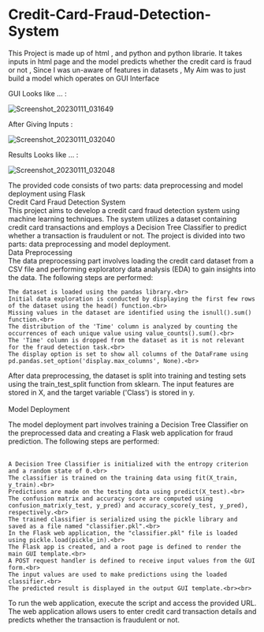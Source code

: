 # Credit-Card-Fraud-Detection-System
This Project is made up of html , and python and python librarie. It takes inputs in html page and the model predicts whether the credit card is fraud or not , Since I was un-aware of features in datasets , My Aim was to just build a model which operates on GUI Interface

GUI Looks like ... : 

![Screenshot_20230111_031649](https://user-images.githubusercontent.com/99462259/211774648-38580d0d-6ec7-4818-abc7-e033bfef0528.png)

After Giving Inputs : 

![Screenshot_20230111_032040](https://user-images.githubusercontent.com/99462259/211775026-69bd8bfd-c10a-4f86-a5e0-6f658bfe657d.png)
 
Results Looks like ... :  

![Screenshot_20230111_032048](https://user-images.githubusercontent.com/99462259/211775247-2806360e-d357-4d3f-bc77-8e876907195e.png)

The provided code consists of two parts: data preprocessing and model deployment using Flask
<br>
Credit Card Fraud Detection System
<br>
This project aims to develop a credit card fraud detection system using machine learning techniques. The system utilizes a dataset containing credit card transactions and employs a Decision Tree Classifier to predict whether a transaction is fraudulent or not. The project is divided into two parts: data preprocessing and model deployment.
<br>
Data Preprocessing
<br>
The data preprocessing part involves loading the credit card dataset from a CSV file and performing exploratory data analysis (EDA) to gain insights into the data. The following steps are performed:<br>

    The dataset is loaded using the pandas library.<br>
    Initial data exploration is conducted by displaying the first few rows of the dataset using the head() function.<br>
    Missing values in the dataset are identified using the isnull().sum() function.<br>
    The distribution of the 'Time' column is analyzed by counting the occurrences of each unique value using value_counts().sum().<br>
    The 'Time' column is dropped from the dataset as it is not relevant for the fraud detection task.<br>
    The display option is set to show all columns of the DataFrame using pd.pandas.set_option('display.max_columns', None).<br>

After data preprocessing, the dataset is split into training and testing sets using the train_test_split function from sklearn. The input features are stored in X, and the target variable ('Class') is stored in y.<br><br>
Model Deployment<br>

The model deployment part involves training a Decision Tree Classifier on the preprocessed data and creating a Flask web application for fraud prediction. The following steps are performed:<br><br>

    A Decision Tree Classifier is initialized with the entropy criterion and a random state of 0.<br>
    The classifier is trained on the training data using fit(X_train, y_train).<br>
    Predictions are made on the testing data using predict(X_test).<br>
    The confusion matrix and accuracy score are computed using confusion_matrix(y_test, y_pred) and accuracy_score(y_test, y_pred), respectively.<br>
    The trained classifier is serialized using the pickle library and saved as a file named "classifier.pkl".<br>
    In the Flask web application, the "classifier.pkl" file is loaded using pickle.load(pickle_in).<br>
    The Flask app is created, and a root page is defined to render the main GUI template.<br>
    A POST request handler is defined to receive input values from the GUI form.<br>
    The input values are used to make predictions using the loaded classifier.<br>
    The predicted result is displayed in the output GUI template.<br><br>

To run the web application, execute the script and access the provided URL. The web application allows users to enter credit card transaction details and predicts whether the transaction is fraudulent or not.<br>
